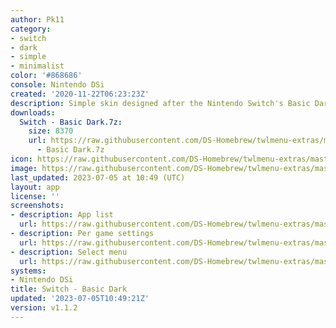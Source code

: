 ```yaml
---
author: Pk11
category:
- switch
- dark
- simple
- minimalist
color: '#868686'
console: Nintendo DSi
created: '2020-11-22T06:23:23Z'
description: Simple skin designed after the Nintendo Switch's Basic Dark theme
downloads:
  Switch - Basic Dark.7z:
    size: 8370
    url: https://raw.githubusercontent.com/DS-Homebrew/twlmenu-extras/master/_nds/TWiLightMenu/dsimenu/themes/Switch
      - Basic Dark.7z
icon: https://raw.githubusercontent.com/DS-Homebrew/twlmenu-extras/master/_nds/TWiLightMenu/dsimenu/themes/meta/Switch%20-%20Basic%20Dark/icon.png
image: https://raw.githubusercontent.com/DS-Homebrew/twlmenu-extras/master/_nds/TWiLightMenu/dsimenu/themes/meta/Switch%20-%20Basic%20Dark/icon.png
last_updated: 2023-07-05 at 10:49 (UTC)
layout: app
license: ''
screenshots:
- description: App list
  url: https://raw.githubusercontent.com/DS-Homebrew/twlmenu-extras/master/_nds/TWiLightMenu/dsimenu/themes/meta/Switch%20-%20Basic%20Dark/screenshots/app-list.png
- description: Per game settings
  url: https://raw.githubusercontent.com/DS-Homebrew/twlmenu-extras/master/_nds/TWiLightMenu/dsimenu/themes/meta/Switch%20-%20Basic%20Dark/screenshots/per-game-settings.png
- description: Select menu
  url: https://raw.githubusercontent.com/DS-Homebrew/twlmenu-extras/master/_nds/TWiLightMenu/dsimenu/themes/meta/Switch%20-%20Basic%20Dark/screenshots/select-menu.png
systems:
- Nintendo DSi
title: Switch - Basic Dark
updated: '2023-07-05T10:49:21Z'
version: v1.1.2
---
```

